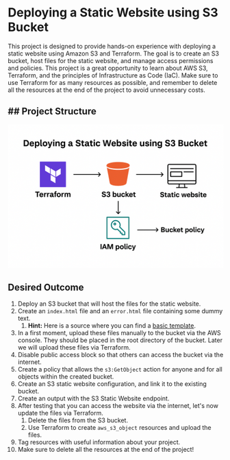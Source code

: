 # Deploying a Static Website using S3 Bucket

This project is designed to provide hands-on experience with deploying a static website using Amazon S3 and Terraform. The goal is to create an S3 bucket, host files for the static website, and manage access permissions and policies. This project is a great opportunity to learn about AWS S3, Terraform, and the principles of Infrastructure as Code (IaC). Make sure to use Terraform for as many resources as possible, and remember to delete all the resources at the end of the project to avoid unnecessary costs.

## ## Project Structure

<img src="assets/s3-static-website.png" alt="deploy-vpc-ec2-instance" width="700"/>

## Desired Outcome

1. Deploy an S3 bucket that will host the files for the static website.
2. Create an `index.html` file and an `error.html` file containing some dummy text.
    1. **Hint:** Here is a source where you can find a [basic template](https://ryanstutorials.net/html-tutorial/html-template.php).
3. In a first moment, upload these files manually to the bucket via the AWS console. They should be placed in the root directory of the bucket. Later we will upload these files via Terraform.
4. Disable public access block so that others can access the bucket via the internet.
5. Create a policy that allows the `s3:GetObject` action for anyone and for all objects within the created bucket.
6. Create an S3 static website configuration, and link it to the existing bucket.
7. Create an output with the S3 Static Website endpoint.
8. After testing that you can access the website via the internet, let's now update the files via Terraform.
    1. Delete the files from the S3 bucket.
    2. Use Terraform to create `aws_s3_object` resources and upload the files.
9. Tag resources with useful information about your project.
10. Make sure to delete all the resources at the end of the project!